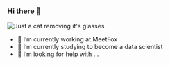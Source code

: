   ### Hi there 👋

  ![Just a cat removing it's glasses](https://media.giphy.com/media/1HKaikaFqDt7i/giphy.gif)

  - 🔭 I’m currently working at MeetFox
  - 🌱 I’m currently studying to become a data scientist 
  - 🤔 I’m looking for help with ...
